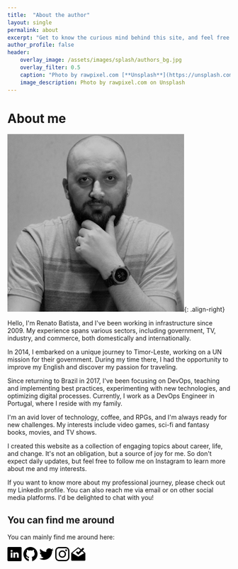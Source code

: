 ```yaml
---
title:  "About the author"
layout: single
permalink: about
excerpt: "Get to know the curious mind behind this site, and feel free to explore and make yourself at home. ;)"
author_profile: false
header:
    overlay_image: /assets/images/splash/authors_bg.jpg
    overlay_filter: 0.5
    caption: "Photo by rawpixel.com [**Unsplash**](https://unsplash.com/photos/EF8Jr-uPS2Y)"
    image_description: Photo by rawpixel.com on Unsplash
---
```

# About me

![Renato Batista](/assets/images/authors/renato_batista_400px.jpg){: .align-right}

Hello, I'm Renato Batista, and I've been working in infrastructure since 2009. My experience spans various sectors, including government, TV, industry, and commerce, both domestically and internationally.

In 2014, I embarked on a unique journey to Timor-Leste, working on a UN mission for their government. During my time there, I had the opportunity to improve my English and discover my passion for traveling.

Since returning to Brazil in 2017, I've been focusing on DevOps, teaching and implementing best practices, experimenting with new technologies, and optimizing digital processes. Currently, I work as a DevOps Engineer in Portugal, where I reside with my family.

I'm an avid lover of technology, coffee, and RPGs, and I'm always ready for new challenges. My interests include video games, sci-fi and fantasy books, movies, and TV shows.

I created this website as a collection of engaging topics about career, life, and change. It's not an obligation, but a source of joy for me. So don't expect daily updates, but feel free to follow me on Instagram to learn more about me and my interests.

If you want to know more about my professional journey, please check out my LinkedIn profile. You can also reach me via email or on other social media platforms. I'd be delighted to chat with you!

## You can find me around
You can mainly find me around here:

[![image](/assets/images/icons/32px/linkedin.png)](https://linkedin.com/in/zenatuz)  [![image](/assets/images/icons/32px/github.png)](https://github.com/zenatuz)  [![image](/assets/images/icons/32px/twitter.png)](https://twitter.com/zenatuz)  [![image](/assets/images/icons/32px/instagram.png)](https://instagram.com/zenatuz)  [![image](/assets/images/icons/32px/inbox.png)](mailto:contato@renatobatista.com.br)

